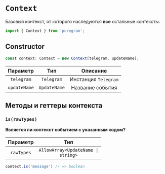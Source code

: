 # `Context`

Базовый контекст, от которого наследуются
**все** остальные контексты.

```ts
import { Context } from 'puregram';
```

## Constructor

```ts
const context: Context = new Context(telegram, updateName);
```

|   Параметр   |     Тип      |       Описание       |
| :----------: | :----------: | :------------------: |
| `telegram`   | `Telegram`   | Инстанция `Telegram` |
| `updateName` | `UpdateName` | Название события     |

## Методы и геттеры контекста

### `is(rawTypes)`

**Является ли контекст событием с указанным кодом?**

|  Параметр  |                        Тип                        |
| :--------: | :-----------------------------------------------: |
| `rawTypes` | <code>AllowArray<UpdateName &#124; string></code> |

```ts
context.is('message') // => boolean
```
